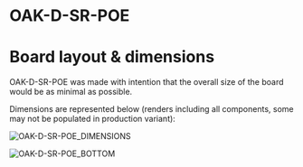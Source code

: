 # OAK-D-SR-POE

# Board layout & dimensions
OAK-D-SR-POE was made with intention that the overall size of the board would be as minimal as possible. 

Dimensions are represented below (renders including all components, some may not be populated in production variant):

![OAK-D-SR-POE_DIMENSIONS](https://github.com/luxonis/depthai-hardware/blob/master/OAK-D-SR-POE/EL2086_OAK-D-SR-POE_Camera-board/Images/FRONT%20VIEW.png)

![OAK-D-SR-POE_BOTTOM](https://github.com/luxonis/depthai-hardware/blob/master/OAK-D-SR-POE/EL2086_OAK-D-SR-POE_Camera-board/Images/BACK%20VIEW.png)



